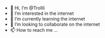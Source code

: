 - 👋 Hi, I’m @Trollli
- 👀 I’m interested in the internet
- 🌱 I’m currently learning the internet
- 💞️ I’m looking to collaborate on the internet
- 📫 How to reach me ...

<!---
Trollli/Trollli is a ✨ special ✨ repository because its `README.md` (this file) appears on your GitHub profile.
You can click the Preview link to take a look at your changes.
--->
